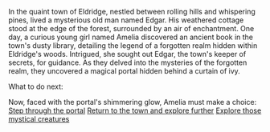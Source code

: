 In the quaint town of Eldridge, nestled between rolling hills and whispering pines, lived a mysterious old man named Edgar. His weathered cottage stood at the edge of the forest, surrounded by an air of enchantment. One day, a curious young girl named Amelia discovered an ancient book in the town's dusty library, detailing the legend of a forgotten realm hidden within Eldridge's woods. Intrigued, she sought out Edgar, the town's keeper of secrets, for guidance. As they delved into the mysteries of the forgotten realm, they uncovered a magical portal hidden behind a curtain of ivy. 


What to do next:

Now, faced with the portal's shimmering glow, Amelia must make a choice:
[Step through the portal](beet0003choice.md)
[Return to the town and explore further](amelia-town-choice.md)
[Explore those mystical creatures](next.md)


